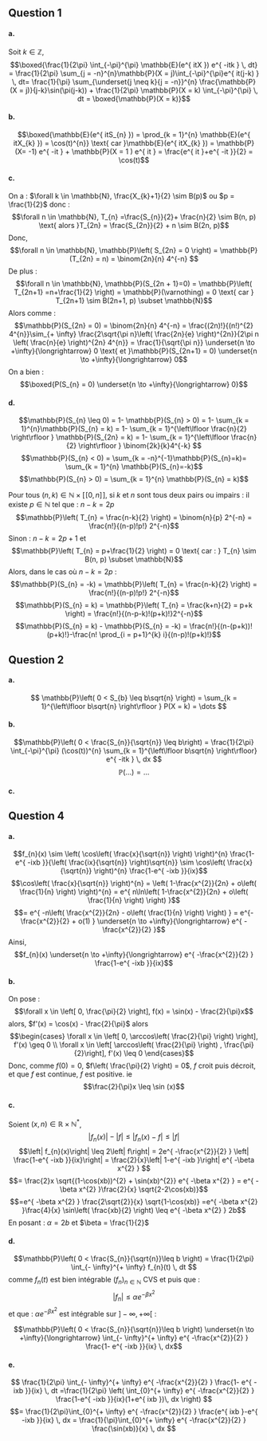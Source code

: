 ## Question 1
#### a.
Soit $k \in \mathbb{Z}$, 
$$\boxed{\frac{1}{2\pi} \int_{-\pi}^{\pi} \mathbb{E}(e^{ itX }) e^{ -itk } \, dt} = \frac{1}{2\pi}  \sum_{j = -n}^{n}\mathbb{P}(X = j)\int_{-\pi}^{\pi}e^{ it(j-k) } \, dt= \frac{1}{\pi} \sum_{\underset{j \neq k}{j = -n}}^{n} \frac{\mathbb{P}(X = j)}{j-k}\sin(\pi(j-k)) + \frac{1}{2\pi} \mathbb{P}(X = k) \int_{-\pi}^{\pi}  \, dt = \boxed{\mathbb{P}(X = k)}$$

#### b.
$$\boxed{\mathbb{E}(e^{ itS_{n} }) = \prod_{k = 1}^{n} \mathbb{E}(e^{ itX_{k} }) = \cos(t)^{n}} \text{ car }\mathbb{E}(e^{ itX_{k} }) = \mathbb{P}(X= -1) e^{ -it } + \mathbb{P}(X = 1 ) e^{ it } = \frac{e^{ it }+e^{ -it }}{2} = \cos(t)$$

#### c.
On a : $\forall k \in \mathbb{N},  \frac{X_{k}+1}{2} \sim B(p)$ ou $p = \frac{1}{2}$ donc :
$$\forall n \in \mathbb{N}, T_{n} =\frac{S_{n}}{2}+ \frac{n}{2} \sim B(n, p) \text{ alors }T_{2n} = \frac{S_{2n}}{2} + n \sim B(2n, p)$$
Donc, 
$$\forall n \in \mathbb{N}, \mathbb{P}\left( S_{2n} = 0 \right) = \mathbb{P}(T_{2n} = n) = \binom{2n}{n} 4^{-n} $$
De plus : 
$$\forall n \in \mathbb{N}, \mathbb{P}(S_{2n + 1}=0) = \mathbb{P}\left( T_{2n+1} =n+\frac{1}{2} \right) = \mathbb{P}(\varnothing) = 0 \text{ car } T_{2n+1} \sim B(2n+1, p) \subset \mathbb{N}$$
Alors comme : 
$$\mathbb{P}(S_{2n} = 0) = \binom{2n}{n} 4^{-n} = \frac{(2n)!}{(n!)^{2} 4^{n}}\sim_{+ \infty} \frac{2\sqrt{\pi n}\left( \frac{2n}{e} \right)^{2n}}{2\pi n \left( \frac{n}{e} \right)^{2n} 4^{n}} = \frac{1}{\sqrt{\pi n}} \underset{n \to +\infty}{\longrightarrow} 0 \text{ et }\mathbb{P}(S_{2n+1} = 0) \underset{n \to +\infty}{\longrightarrow} 0$$
On a bien :
$$\boxed{P(S_{n} = 0) \underset{n \to +\infty}{\longrightarrow} 0}$$

#### d.
$$\mathbb{P}(S_{n} \leq 0) = 1- \mathbb{P}(S_{n} > 0) = 1- \sum_{k = 1}^{n}\mathbb{P}(S_{n} = k) = 1- \sum_{k = 1}^{\left\lfloor \frac{n}{2} \right\rfloor } \mathbb{P}(S_{2n} = k) = 1- \sum_{k = 1}^{\left\lfloor \frac{n}{2} \right\rfloor } \binom{2k}{k}4^{-k}  $$
$$\mathbb{P}(S_{n} < 0) = \sum_{k = -n}^{-1}\mathbb{P}(S_{n}=k)= \sum_{k = 1}^{n} \mathbb{P}(S_{n}=-k)$$
$$\mathbb{P}(S_{n} > 0) = \sum_{k = 1}^{n} \mathbb{P}(S_{n} = k)$$

Pour tous $(n, k) \in \mathbb{N} \times [\![0, n]\!]$, si $k$ et $n$ sont tous deux pairs ou impairs : il existe $p \in \mathbb{N}$ tel que : $n-k = 2p$
$$\mathbb{P}\left( T_{n} = \frac{n-k}{2} \right) = \binom{n}{p} 2^{-n} = \frac{n!}{(n-p)!p!} 2^{-n}$$
Sinon : $n-k = 2p+1$ et 
$$\mathbb{P}\left( T_{n} = p+\frac{1}{2} \right) = 0 \text{ car : } T_{n} \sim B(n, p) \subset \mathbb{N}$$
Alors, dans le cas où  $n-k = 2p$ : 
$$\mathbb{P}(S_{n} = -k) = \mathbb{P}\left( T_{n} = \frac{n-k}{2} \right) = \frac{n!}{(n-p)!p!} 2^{-n}$$
$$\mathbb{P}(S_{n} = k) = \mathbb{P}\left( T_{n} = \frac{k+n}{2} = p+k \right) = \frac{n!}{(n-p-k)!(p+k)!}2^{-n}$$
$$\mathbb{P}(S_{n} = k) - \mathbb{P}(S_{n} = -k) = \frac{n!}{(n-(p+k))!(p+k)!}-\frac{n! \prod_{i = p+1}^{k} i}{(n-p)!(p+k)!}$$
## Question 2
#### a.
$$ \mathbb{P}\left( 0 < S_{b} \leq b\sqrt{n} \right) = \sum_{k = 1}^{\left\lfloor b\sqrt{n}
\right\rfloor } P(X = k) = \dots
$$

#### b.
$$\mathbb{P}\left( 0 < \frac{S_{n}}{\sqrt{n}} \leq b\right) = \frac{1}{2\pi} \int_{-\pi}^{\pi} (\cos(t))^{n} \sum_{k = 1}^{\left\lfloor b\sqrt{n} \right\rfloor} e^{ -itk } \, dx $$
$$\mathbb{P}(\dots) = \dots$$

#### c.

## Question 4
#### a.
$$f_{n}(x) \sim \left( \cos\left( \frac{x}{\sqrt{n}} \right) \right)^{n} \frac{1-e^{ -ixb }}{\left( \frac{ix}{\sqrt{n}} \right)\sqrt{n}} \sim \cos\left( \frac{x}{\sqrt{n}} \right)^{n} \frac{1-e^{ -ixb }}{ix}$$
$$\cos\left( \frac{x}{\sqrt{n}} \right)^{n} = \left( 1-\frac{x^{2}}{2n} + o\left( \frac{1}{n} \right) \right)^{n} = e^{ n\ln\left( 1-\frac{x^{2}}{2n} + o\left( \frac{1}{n} \right) \right) }$$
$$= e^{ -n\left( \frac{x^{2}}{2n} - o\left( \frac{1}{n} \right) \right)  } = e^{-\frac{x^{2}}{2} + o(1) } \underset{n \to +\infty}{\longrightarrow} e^{ -\frac{x^{2}}{2} }$$
Ainsi, 
$$f_{n}(x) \underset{n \to +\infty}{\longrightarrow}  e^{ -\frac{x^{2}}{2} } \frac{1-e^{ -ixb }}{ix}$$



#### b.
On pose : 
$$\forall x \in \left[ 0, \frac{\pi}{2} \right], f(x) = \sin(x) - \frac{2}{\pi}x$$
alors, $f'(x) = \cos(x) - \frac{2}{\pi}$ alors 
$$\begin{cases}
\forall x \in \left[ 0, \arccos\left( \frac{2}{\pi} \right) \right], f'(x) \geq 0 \\
\forall x \in \left[ \arccos\left( \frac{2}{\pi} \right) , \frac{\pi}{2}\right], f'(x) \leq 0
\end{cases}$$
Donc, comme $f(0)=0$, $f\left( \frac{\pi}{2} \right) = 0$, $f$ croit puis décroit, et que $f$ est continue, $f$ est positive. ie 
$$\frac{2}{\pi}x \leq \sin (x)$$

#### c.
Soient $(x, n) \in \mathbb{R} \times \mathbb{N}^{*}$, 
$$\left| f_{n}(x) \right| - \left| f\right| \leq \left| f_{n}(x)-f\right| \leq \left| f\right| $$
$$\left| f_{n}(x)\right| \leq 2\left| f\right| = 2e^{ -\frac{x^{2}}{2} } \left| \frac{1-e^{ -ixb }}{ix}\right|  = \frac{2}{x}\left| 1-e^{ -ixb }\right| e^{ -\beta x^{2} } $$
$$= \frac{2}x \sqrt{(1-\cos(xb))^{2} + \sin(xb)^{2}} e^{ -\beta x^{2} } = e^{ -\beta x^{2} }\frac{2}{x} \sqrt{2-2\cos(xb)}$$
$$=e^{ -\beta x^{2} } \frac{2\sqrt{2}}{x} \sqrt{1-\cos(xb)} =e^{ -\beta x^{2} }\frac{4}{x} \sin\left( \frac{xb}{2} \right) \leq e^{ -\beta x^{2} } 2b$$
En posant : $\alpha = 2b$ et $\beta = \frac{1}{2}$ 

#### d.
$$\mathbb{P}\left( 0 < \frac{S_{n}}{\sqrt{n}}\leq b \right) = \frac{1}{2\pi} \int_{- \infty}^{+ \infty} f_{n}(t) \, dt $$
comme $f_{n}(t)$ est bien intégrable $(f_{n})_{n \in \mathbb{N}}$ CVS et puis que : 
$$\left| f_{n}\right| \leq \alpha e^{ -\beta x^{2} } $$
et que : $\alpha e^{ -\beta x^{2} }$ est intégrable sur $] - \infty, + \infty[$ : 

$$\mathbb{P}\left( 0 < \frac{S_{n}}{\sqrt{n}}\leq b \right) \underset{n \to +\infty}{\longrightarrow}  \int_{- \infty}^{+ \infty} e^{ -\frac{x^{2}}{2} } \frac{1- e^{ -ixb }}{ix} \, dx$$

#### e.
$$ \frac{1}{2\pi} \int_{- \infty}^{+ \infty} e^{ -\frac{x^{2}}{2} } \frac{1- e^{ -ixb }}{ix} \, dt =\frac{1}{2\pi} \left( \int_{0}^{+ \infty} e^{ -\frac{x^{2}}{2} } \frac{1-e^{ -ixb }}{ix}(1+e^{ ixb })\, dx \right) $$
$$= \frac{1}{2\pi}\int_{0}^{+ \infty} e^{ -\frac{x^{2}}{2} } \frac{e^{ ixb }-e^{ -ixb }}{ix} \, dx = \frac{1}{\pi}\int_{0}^{+ \infty} e^{ -\frac{x^{2}}{2} } \frac{\sin(xb)}{x} \, dx $$


